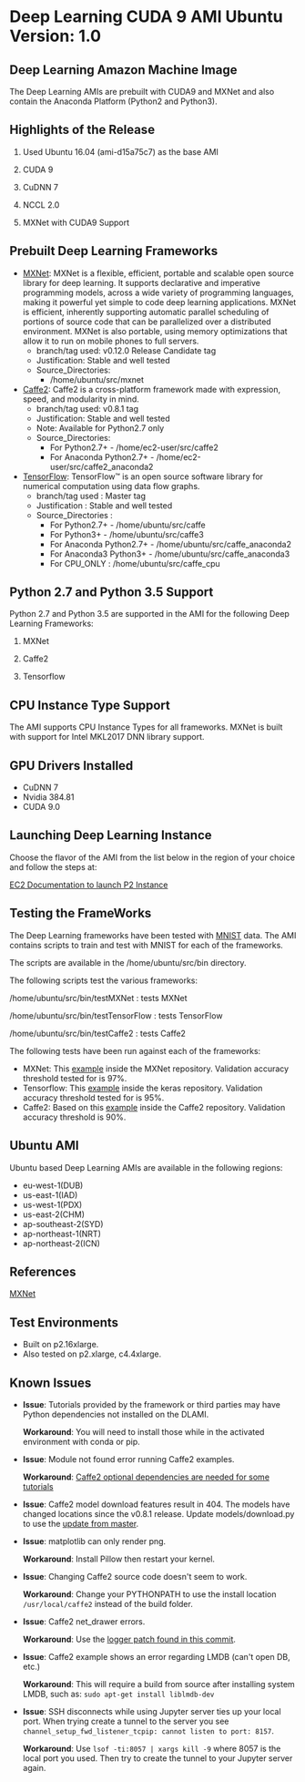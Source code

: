 # Deep Learning CUDA 9 AMI Ubuntu Version: 1\.0<a name="CUDA9_Ubuntu1"></a>

## Deep Learning Amazon Machine Image<a name="ubuntu-dplami-a"></a>

The Deep Learning AMIs are prebuilt with CUDA9 and MXNet and also contain the Anaconda Platform \(Python2 and Python3\)\.

## Highlights of the Release<a name="ubuntu-highlights-a"></a>

1. Used Ubuntu 16\.04 \(ami\-d15a75c7\) as the base AMI

1. CUDA 9

1. CuDNN 7

1. NCCL 2\.0

1. MXNet with CUDA9 Support

## Prebuilt Deep Learning Frameworks<a name="ubuntu-pdlf-a"></a>
+ [MXNet](http://mxnet.io/): MXNet is a flexible, efficient, portable and scalable open source library for deep learning\. It supports declarative and imperative programming models, across a wide variety of programming languages, making it powerful yet simple to code deep learning applications\. MXNet is efficient, inherently supporting automatic parallel scheduling of portions of source code that can be parallelized over a distributed environment\. MXNet is also portable, using memory optimizations that allow it to run on mobile phones to full servers\.
  + branch/tag used: v0\.12\.0 Release Candidate tag
  + Justification: Stable and well tested
  + Source\_Directories: 
    + /home/ubuntu/src/mxnet
+ [Caffe2](https://github.com/caffe2/caffe2): Caffe2 is a cross\-platform framework made with expression, speed, and modularity in mind\.
  + branch/tag used: v0\.8\.1 tag
  + Justification: Stable and well tested
  + Note: Available for Python2\.7 only
  + Source\_Directories: 
    + For Python2\.7\+ \- /home/ec2\-user/src/caffe2
    + For Anaconda Python2\.7\+ \- /home/ec2\-user/src/caffe2\_anaconda2
+ [TensorFlow](https://www.tensorflow.org/): TensorFlow™ is an open source software library for numerical computation using data flow graphs\.
  + branch/tag used : Master tag
  + Justification : Stable and well tested
  + Source\_Directories : 
    + For Python2\.7\+ \- /home/ubuntu/src/caffe
    + For Python3\+ \- /home/ubuntu/src/caffe3
    + For Anaconda Python2\.7\+ \- /home/ubuntu/src/caffe\_anaconda2
    + For Anaconda3 Python3\+ \- /home/ubuntu/src/caffe\_anaconda3
    + For CPU\_ONLY : /home/ubuntu/src/caffe\_cpu

## Python 2\.7 and Python 3\.5 Support<a name="ubuntu-pythonsupport-a"></a>

Python 2\.7 and Python 3\.5 are supported in the AMI for the following Deep Learning Frameworks:

1. MXNet

1. Caffe2

1. Tensorflow

## CPU Instance Type Support<a name="ubuntu-cpu-instance-a"></a>

The AMI supports CPU Instance Types for all frameworks\. MXNet is built with support for Intel MKL2017 DNN library support\. 

## GPU Drivers Installed<a name="ubuntu-gpu-drivers-a"></a>
+ CuDNN 7
+ Nvidia 384\.81
+ CUDA 9\.0

## Launching Deep Learning Instance<a name="ubuntu-launching-dl-a"></a>

Choose the flavor of the AMI from the list below in the region of your choice and follow the steps at:

[EC2 Documentation to launch P2 Instance](https://docs.aws.amazon.com/AWSEC2/latest/UserGuide/launching-instance.html)

## Testing the FrameWorks<a name="ubuntu-testing-frameworks-a"></a>

The Deep Learning frameworks have been tested with [MNIST](http://yann.lecun.com/exdb/mnist/) data\. The AMI contains scripts to train and test with MNIST for each of the frameworks\. 

The scripts are available in the /home/ubuntu/src/bin directory\.

The following scripts test the various frameworks:

/home/ubuntu/src/bin/testMXNet : tests MXNet

/home/ubuntu/src/bin/testTensorFlow : tests TensorFlow

/home/ubuntu/src/bin/testCaffe2 : tests Caffe2

The following tests have been run against each of the frameworks:
+ MXNet: This [example](https://github.com/dmlc/mxnet/blob/master/example/image-classification/train_mnist.py) inside the MXNet repository\. Validation accuracy threshold tested for is 97%\.
+ Tensorflow: This [example](https://github.com/fchollet/keras/blob/master/examples/mnist_cnn.py) inside the keras repository\. Validation accuracy threshold tested for is 95%\.
+ Caffe2: Based on this [example](https://github.com/caffe2/tutorials/blob/master/MNIST.ipynb) inside the Caffe2 repository\. Validation accuracy threshold is 90%\.

## Ubuntu AMI<a name="ubuntu-ami-a"></a>

Ubuntu based Deep Learning AMIs are available in the following regions:
+ eu\-west\-1\(DUB\)
+ us\-east\-1\(IAD\)
+ us\-west\-1\(PDX\)
+ us\-east\-2\(CHM\)
+ ap\-southeast\-2\(SYD\)
+ ap\-northeast\-1\(NRT\)
+ ap\-northeast\-2\(ICN\)

## References<a name="ubuntu-references-a"></a>

[MXNet](http://mxnet.io/)

## Test Environments<a name="ubuntu-test-environments-a"></a>
+ Built on p2\.16xlarge\.
+ Also tested on p2\.xlarge, c4\.4xlarge\.

## Known Issues<a name="known-issues-a"></a>
+ **Issue**: Tutorials provided by the framework or third parties may have Python dependencies not installed on the DLAMI\. 

  **Workaround**: You will need to install those while in the activated environment with conda or pip\.
+ **Issue**: Module not found error running Caffe2 examples\. 

  **Workaround**: [Caffe2 optional dependencies are needed for some tutorials](https://caffe2.ai/docs/getting-started.html)
+ **Issue**: Caffe2 model download features result in 404\. The models have changed locations since the v0\.8\.1 release\. Update models/download\.py to use the [update from master](https://github.com/pytorch/pytorch/blob/master/caffe2/python/models/download.py#L40)\.
+ **Issue**: matplotlib can only render png\. 

  **Workaround**: Install Pillow then restart your kernel\.
+ **Issue**: Changing Caffe2 source code doesn't seem to work\. 

  **Workaround**: Change your PYTHONPATH to use the install location `/usr/local/caffe2` instead of the build folder\.
+ **Issue**: Caffe2 net\_drawer errors\. 

  **Workaround**: Use the [logger patch found in this commit](https://github.com/caffe2/caffe2/commit/2b2744062cf4ac7599c77f70ea61d976629b934a#diff-1de171cab0b3f1f6618b1f26480c5945R29)\.
+ **Issue**: Caffe2 example shows an error regarding LMDB \(can't open DB, etc\.\) 

  **Workaround**: This will require a build from source after installing system LMDB, such as: `sudo apt-get install liblmdb-dev`
+ **Issue**: SSH disconnects while using Jupyter server ties up your local port\. When trying create a tunnel to the server you see `channel_setup_fwd_listener_tcpip: cannot listen to port: 8157`\.

  **Workaround**: Use `lsof -ti:8057 | xargs kill -9` where 8057 is the local port you used\. Then try to create the tunnel to your Jupyter server again\.